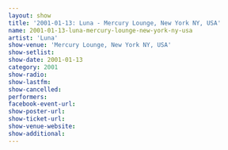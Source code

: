 ```yaml
---
layout: show
title: '2001-01-13: Luna - Mercury Lounge, New York NY, USA'
name: 2001-01-13-luna-mercury-lounge-new-york-ny-usa
artist: 'Luna'
show-venue: 'Mercury Lounge, New York NY, USA'
show-setlist: 
show-date: 2001-01-13
category: 2001
show-radio: 
show-lastfm: 
show-cancelled: 
performers: 
facebook-event-url: 
show-poster-url: 
show-ticket-url: 
show-venue-website: 
show-additional: 
---
```



